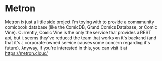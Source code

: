 # Metron

Metron is just a little side project I'm toying with to provide a commmunity comicbook database (like the ComicDB,
Grand Comics Database, or Comic Vine). Currently, Comic Vine is the only the service that provides a REST api, but
it seems they've reduced the team that works on it's backend (and that it's a corporate-owned service causes some
concern regarding it's future). Anyway, if you're interested in this, you can visit it at <https://metron.cloud/>
